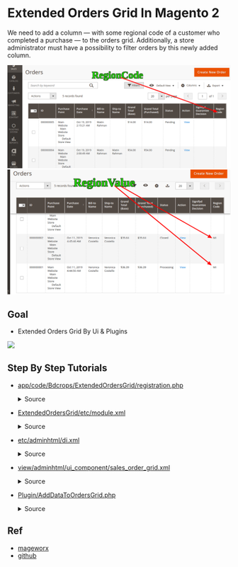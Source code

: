 # Extended Orders Grid In Magento 2

We need to add a column ― with some regional code of a customer who completed a purchase ― to the orders grid. Additionally, a store administrator must have a possibility to filter orders by this newly added column.

![](docs/rcode01.png)
![](docs/rvalue01.png)


## Goal
- Extended Orders Grid By Ui & Plugins

![](docs/attributeSet.png)


## Step By Step Tutorials

- [app/code/Bdcrops/ExtendedOrdersGrid/registration.php](registration.php)

  <details><summary>Source</summary>

      ```
      <?php
          \Magento\Framework\Component\ComponentRegistrar::register(
              \Magento\Framework\Component\ComponentRegistrar::MODULE,
              'Bdcrops_ExtendedOrdersGrid',
              __DIR__
          );
      ```
  </details>


- [ExtendedOrdersGrid/etc/module.xml](etc/module.xml)

  <details><summary>Source</summary>

    ```
    <?xml version="1.0"?>
    <config xmlns:xsi="http://www.w3.org/2001/XMLSchema-instance" xsi:noNamespaceSchemaLocation="urn:magento:framework:Module/etc/module.xsd">
        <module name="Bdcrops_ExtendedOrdersGrid" setup_version="1.0.0"/>
    </config>

    ```
  </details>
- [etc/adminhtml/di.xml](etc/adminhtml/di.xml)

  <details><summary>Source</summary>

    ```
    <?xml version="1.0"?>
    <config xmlns:xsi="http://www.w3.org/2001/XMLSchema-instance"
            xsi:noNamespaceSchemaLocation="urn:magento:framework:ObjectManager/etc/config.xsd">
        <!-- Plugins -->
        <!-- Adds additional data to the orders grid collection -->
        <type name="Magento\Framework\View\Element\UiComponent\DataProvider\CollectionFactory">
            <plugin name="bdcrops_extended_orders_grid_add_data_to_orders_grid"
                    type="Bdcrops\ExtendedOrdersGrid\Plugin\AddDataToOrdersGrid"
                    sortOrder="10" disabled="false"/>
        </type>
    </config>

    ```
  </details>
- [view/adminhtml/ui_component/sales_order_grid.xml](view/adminhtml/ui_component/sales_order_grid.xml)

  <details><summary>Source</summary>

    ```
    <?xml version="1.0" encoding="UTF-8"?>
    <listing xmlns:xsi="http://www.w3.org/2001/XMLSchema-instance" xsi:noNamespaceSchemaLocation="urn:magento:module:Magento_Ui:etc/ui_configuration.xsd">
        <columns name="sales_order_columns">
            <column name="code">
                <argument name="data" xsi:type="array">
                    <item name="config" xsi:type="array">
                        <item name="component" xsi:type="string">Magento_Ui/js/grid/columns/column</item>
                        <item name="label" xsi:type="string" translate="true">Region Code</item>
                        <item name="sortOrder" xsi:type="number">60</item>
                        <item name="align" xsi:type="string">left</item>
                        <item name="dataType" xsi:type="string">text</item>
                        <item name="visible" xsi:type="boolean">true</item>
                        <item name="filter" xsi:type="string">text</item>
                    </item>
                </argument>
            </column>
        </columns>
    </listing>
    ```
  </details>

- [Plugin/AddDataToOrdersGrid.php](Plugin/AddDataToOrdersGrid.php)

  <details><summary>Source</summary>

      ```
      <?php
      namespace Bdcrops\ExtendedOrdersGrid\Plugin;
      /**
       * Class AddDataToOrdersGrid
       */
      class AddDataToOrdersGrid {
          /**
           * @var \Psr\Log\LoggerInterface
           */
          private $logger;

          /**
           * AddDataToOrdersGrid constructor.
           *
           * @param \Psr\Log\LoggerInterface $customLogger
           * @param array $data
           */
          public function __construct(
              \Psr\Log\LoggerInterface $customLogger,
              array $data = [] ) {
              $this->logger   = $customLogger;
          }

          /**
           * @param \Magento\Framework\View\Element\UiComponent\DataProvider\CollectionFactory $subject
           * @param \Magento\Sales\Model\ResourceModel\Order\Grid\Collection $collection
           * @param $requestName
           * @return mixed
           */
          public function afterGetReport($subject, $collection, $requestName) {
              if ($requestName !== 'sales_order_grid_data_source') {
                  return $collection;
              }

              if ($collection->getMainTable() === $collection->getResource()->getTable('sales_order_grid')) {
                  try {
                      $orderAddressTableName = $collection->getResource()->getTable('sales_order_address');
                      $directoryCountryRegionTableName = $collection->getResource()->getTable('directory_country_region');
                      $collection->getSelect()->joinLeft(
                          ['soa' => $orderAddressTableName],
                          'soa.parent_id = main_table.entity_id AND soa.address_type = \'shipping\'',
                          null
                      );
                      $collection->getSelect()->joinLeft(
                          ['dcrt' => $directoryCountryRegionTableName],
                          'soa.region_id = dcrt.region_id',
                          ['code']
                      );
                  } catch (\Zend_Db_Select_Exception $selectException) {
                      // Do nothing in that case
                      $this->logger->log(100, $selectException);
                  }
              }

              return $collection;
          }
        }
     ```
  </details>

## Ref
- [mageworx](https://www.mageworx.com/blog/how-to-add-column-with-filter-to-magento-2-orders-grid/)
- [github](https://github.com/mageworx/articles-extended-orders-grid)
